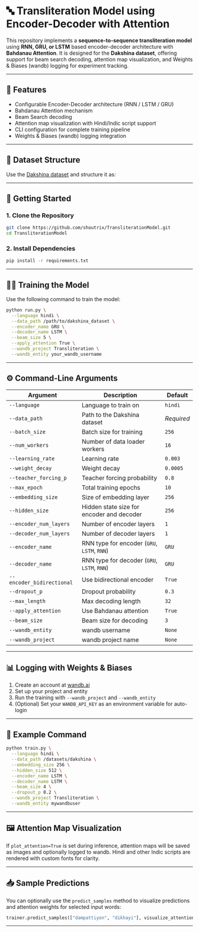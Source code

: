 # 🔤 Transliteration Model using Encoder-Decoder with Attention

This repository implements a **sequence-to-sequence transliteration model** using **RNN, GRU, or LSTM** based encoder-decoder architecture with **Bahdanau Attention**. It is designed for the **Dakshina dataset**, offering support for beam search decoding, attention map visualization, and Weights & Biases (wandb) logging for experiment tracking.

---

## 📌 Features

* Configurable Encoder-Decoder architecture (RNN / LSTM / GRU)
* Bahdanau Attention mechanism
* Beam Search decoding
* Attention map visualization with Hindi/Indic script support
* CLI configuration for complete training pipeline
* Weights & Biases (wandb) logging integration

---

## 📂 Dataset Structure

Use the [Dakshina dataset](https://github.com/google-research-datasets/dakshina) and structure it as:


---

## 🚀 Getting Started

### 1. Clone the Repository

```bash
git clone https://github.com/shoutrix/TransliterationModel.git
cd TransliterationModel
```

### 2. Install Dependencies

```bash
pip install -r requirements.txt
```

---

## 🏃‍♂️ Training the Model

Use the following command to train the model:

```bash
python run.py \
  --language hindi \
  --data_path /path/to/dakshina_dataset \
  --encoder_name GRU \
  --decoder_name LSTM \
  --beam_size 5 \
  --apply_attention True \
  --wandb_project Transliteration \
  --wandb_entity your_wandb_username
```

---

## ⚙️ Command-Line Arguments

| Argument                  | Description                                 | Default    |
| ------------------------- | ------------------------------------------- | ---------- |
| `--language`              | Language to train on                        | `hindi`    |
| `--data_path`             | Path to the Dakshina dataset                | *Required* |
| `--batch_size`            | Batch size for training                     | `256`      |
| `--num_workers`           | Number of data loader workers               | `16`       |
| `--learning_rate`         | Learning rate                               | `0.003`    |
| `--weight_decay`          | Weight decay                                | `0.0005`   |
| `--teacher_forcing_p`     | Teacher forcing probability                 | `0.8`      |
| `--max_epoch`             | Total training epochs                       | `10`       |
| `--embedding_size`        | Size of embedding layer                     | `256`      |
| `--hidden_size`           | Hidden state size for encoder and decoder   | `256`      |
| `--encoder_num_layers`    | Number of encoder layers                    | `1`        |
| `--decoder_num_layers`    | Number of decoder layers                    | `1`        |
| `--encoder_name`          | RNN type for encoder (`GRU`, `LSTM`, `RNN`) | `GRU`      |
| `--decoder_name`          | RNN type for decoder (`GRU`, `LSTM`, `RNN`) | `GRU`      |
| `--encoder_bidirectional` | Use bidirectional encoder                   | `True`     |
| `--dropout_p`             | Dropout probability                         | `0.3`      |
| `--max_length`            | Max decoding length                         | `32`       |
| `--apply_attention`       | Use Bahdanau attention                      | `True`     |
| `--beam_size`             | Beam size for decoding                      | `3`        |
| `--wandb_entity`          | wandb username                              | `None`     |
| `--wandb_project`         | wandb project name                          | `None`     |

---

## 📊 Logging with Weights & Biases

1. Create an account at [wandb.ai](https://wandb.ai/)
2. Set up your project and entity
3. Run the training with `--wandb_project` and `--wandb_entity`
4. (Optional) Set your `WANDB_API_KEY` as an environment variable for auto-login

---

## 🎯 Example Command

```bash
python train.py \
  --language hindi \
  --data_path /datasets/dakshina \
  --embedding_size 256 \
  --hidden_size 512 \
  --encoder_name LSTM \
  --decoder_name LSTM \
  --beam_size 4 \
  --dropout_p 0.2 \
  --wandb_project Transliteration \
  --wandb_entity mywandbuser
```

---

## 🖼️ Attention Map Visualization

If `plot_attention=True` is set during inference, attention maps will be saved as images and optionally logged to wandb. Hindi and other Indic scripts are rendered with custom fonts for clarity.

---

## 📥 Sample Predictions

You can optionally use the `predict_samples` method to visualize predictions and attention weights for selected input words:

```python
trainer.predict_samples(["dampattiyon", "dikhayi"], visualize_attention=True)
```

---
